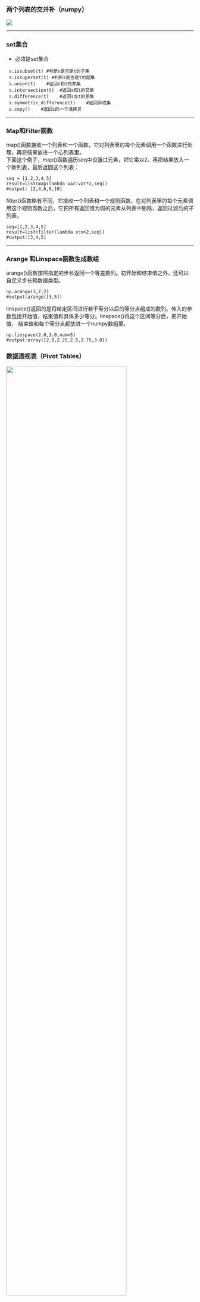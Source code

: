 ### 两个列表的交并补（numpy）

<img src="https://images2015.cnblogs.com/blog/981211/201610/981211-20161002143706024-92494456.png" >

----------------------
### set集合

* 必须是set集合

```
 s.issubset(t) #判断s是否是t的子集  
 s.issuperset(t) #判断s是否是t的超集  
 s.union(t)    #返回s和t的并集  
 s.intersection(t)  #返回s和t的交集  
 s.difference(t)    #返回s与t的差集  
 s.symmetric_difference(t)    #返回异或集  
 s.copy()    #返回s的一个浅拷贝  
```
------------------------------------------------------------------------

### Map和Filter函数

map()函数接收一个列表和一个函数，它对列表里的每个元素调用一个函数进行处理，再将结果放进一个心列表里。  
下面这个例子，map()函数遍历seq中没饿过元素，把它乘以2，再把结果放入一个新列表，最后返回这个列表：  
```
seq = [1,2,3,4,5]  
result=list(map(lambda var:var*2,seq))  
#output: [2,4,6,8,10]
```

filter()函数略有不同，它接收一个列表和一个规则函数，在对列表里的每个元素调用这个规则函数之后，它把所有返回值为假的元素从列表中剔除，返回过滤后的子列表。  
```
seq=[1,2,3,4,5]  
result=list(filter(lambda x:x>2,seq))  
#output:[3,4,5]
```

-----------------------------------------------------------------------------

### Arange 和Linspace函数生成数组

arange()函数按照指定的步长返回一个等差数列。初开始和结束值之外，还可以自定义步长和数据类型。  
```
np.arange(3,7,2)  
#output:arange([3,5])  
```

linspace()返回的是将给定区间进行若干等分以后的等分点组成的数列。传入的参数包括开始值、结束值和具体多少等分。linspace()将这个区间等分后，把开始值、
结束值和每个等分点都放进一个numpy数组里。  

```
np.linspace(2.0,3.0,num=5)  
#output:array([2.0,2.25,2.5,2.75,3.0])
```

### 数据透视表（Pivot Tables）

<img class=""  data-src="https://mmbiz.qpic.cn/mmbiz_png/ldSjzkNDxll0yx0LAoz4Wib0As3P9gs1lQW0zvChlNDdTPuicgvS1K7Rtyibx6ic7w4DMRJPRrfPIiaMd5yUWlv9orw/640?wx_fmt=png" data-type="png" data-w="463" height="662.25pt" style="width: 80% !important; height: auto !important; visibility: visible !important;" width="347.25pt" _width="80%" src="https://mmbiz.qpic.cn/mmbiz_png/ldSjzkNDxll0yx0LAoz4Wib0As3P9gs1lQW0zvChlNDdTPuicgvS1K7Rtyibx6ic7w4DMRJPRrfPIiaMd5yUWlv9orw/640?wx_fmt=png&amp;tp=webp&amp;wxfrom=5&amp;wx_lazy=1" data-fail="0">


### 多维列表合并  
list3=np.concatenate((list1,list2),axis=1)    #按列合并

-----------------------

### 获得索引位置

```
np.nonzero(data[col]==da) #获得索引位置，返回col列值为da的所有位置组成的np数组
# output:    (array([0, 2, 4], dtype=int64),)
```

```
# 返回最小值索引位置
np.argmin(a,axis = None/0/1)
```


-----------------------------------

### 按条件转换值，清洗重新赋予值

```
#将class列的versicolor转换成Iris-versicolor
iris_data.loc[iris_data['class'] == 'versicolor', 'class'] = 'Iris-versicolor'
iris_data.loc[iris_data['class'] == 'Iris-setossa', 'class'] = 'Iris-setosa'
```

```
#利用字典转换
os_type_mapping = {'h5':'H5','android':'Android','ios':'IOS'}
f = lambda x : os_type_mapping.get(x,x)
userInfor31_32.os_type = userInfor31_32.os_type.map(f)
```

```
# 利用transform转换
@data
   a  b  c  d  e
li    1  2  3  4  5
chen  2  1  1  2  2
wang  1  2  3  4  5
zhao  2  1  1  2  2
qian  1  2  3  4  5

# data里每个元素位置的取值由transform函数的参数函数计算
data.group(['ss','kk','kk','ss','ss']).ransform(np.mean) # data里每个位置元素取对应分组列的均值

```

```
# re 模块
 pattern = re.compile(r'</?\w+[^>]*>', re.S)  # 匹配特殊字符
 comment = re.sub(pattern, '', comment)   # 将匹配的特殊字符转化为空值
```

### 筛选

```
iris_data = iris_data.loc[(iris_data['class'] != 'Iris-setosa') | (iris_data['sepal_width_cm'] >= 2.5)]

iris_data.loc[(iris_data['class'] == 'Iris-versicolor') & (iris_data['sepal_length_cm'] < 1.0)]
```

```
 #逻辑运算
 # 筛选出df列表中comments列种小于等于10000大于等于1000的值
df[(df.comments>=1000) & (df.comments<=10000)]
```

#### 字符串匹配

```
#字符匹配
# df列表中title列中的值包含‘台电’的数据
df[df.title.str.contains('台电', na=False)]
```
------------------

### 将一维转换为二维

```
>>> a = np.array((1,2,3))
>>> b = np.array((2,3,4))
>>> np.column_stack((a,b))
array([[1, 2],
       [2, 3],
       [3, 4]])
```

---------------

### 窗函数

窗函数（window function）经常用在频域信号分析中  
```
df = pd.DataFrame({'B': [0, 1, 2, np.nan, 4]})
df.rolling(2).sum()
#output:    B    NaN     1.0      3.0        NaN           NaN
```

-------------------

### 时间模块datetime

```
# 将时间格式转化为日期格式（保留日期去掉时间）
data['交易时间'] = pd.to_datetime(data['交易时间']).dt.normalize()
```
```
# 将字符串转换为时间格式
datetime.datetime.strptime(x, "%Y-%m-%d %H:%M:%S")

# 今天的日期
today = datetime.date.today()

# 上月的日期
from  dateutil.relativedelta import relativedelta
T_M = datetime.date.today() - relativedelta(months=+1)

# 昨天的日期(T)
T = (today + datetime.timedelta(days=-1)).strftime('%Y-%m-%d') # 得到的是字符串
T = datetime.datetime.strptime(T, "%Y-%m-%d")
T = T.date() # 获得日期格式的日期
```

